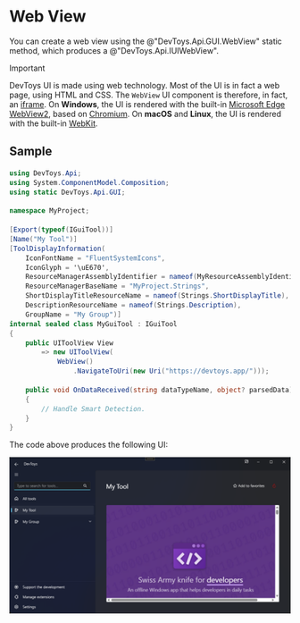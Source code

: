 # Web View

You can create a web view using the @"DevToys.Api.GUI.WebView" static method, which produces a @"DevToys.Api.IUIWebView".

>[!IMPORTANT]
>DevToys UI is made using web technology. Most of the UI is in fact a web page, using HTML and CSS. The `WebView` UI component is therefore, in fact, an [iframe](https://www.w3schools.com/tags/tag_iframe.ASP).
>On **Windows**, the UI is rendered with the built-in [Microsoft Edge WebView2](https://learn.microsoft.com/en-us/microsoft-edge/webview2/), based on [Chromium](https://www.chromium.org/Home/). On **macOS** and **Linux**, the UI is rendered with the built-in [WebKit](https://webkit.org/).

## Sample

```csharp
using DevToys.Api;
using System.ComponentModel.Composition;
using static DevToys.Api.GUI;

namespace MyProject;

[Export(typeof(IGuiTool))]
[Name("My Tool")]
[ToolDisplayInformation(
    IconFontName = "FluentSystemIcons",
    IconGlyph = '\uE670',
    ResourceManagerAssemblyIdentifier = nameof(MyResourceAssemblyIdentifier),
    ResourceManagerBaseName = "MyProject.Strings",
    ShortDisplayTitleResourceName = nameof(Strings.ShortDisplayTitle),
    DescriptionResourceName = nameof(Strings.Description),
    GroupName = "My Group")]
internal sealed class MyGuiTool : IGuiTool
{
    public UIToolView View
        => new UIToolView(
            WebView()
                .NavigateToUri(new Uri("https://devtoys.app/")));

    public void OnDataReceived(string dataTypeName, object? parsedData)
    {
        // Handle Smart Detection.
    }
}
```

The code above produces the following UI:

![DevToys - My Tool - Web View](assets/web-view.png)